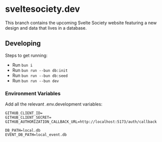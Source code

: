 # sveltesociety.dev

This branch contains the upcoming Svelte Society website featuring a new design and data that lives in a database.

## Developing

Steps to get running:
- Run `bun i`
- Run `bun run --bun db:init`
- Run `bun run --bun db:seed`
- Run `bun run --bun dev`

### Environment Variables

Add all the relevant .env.development variables:

```
GITHUB_CLIENT_ID=
GITHUB_CLIENT_SECRET=
GITHUB_AUTHORIZATION_CALLBACK_URL=http://localhost:5173/auth/callback

DB_PATH=local.db
EVENT_DB_PATH=local_event.db
```
